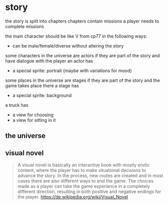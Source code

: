 # story

the story is split into chapters
chapters contain missions
a player needs to complete missions

the main character should be like V from cp77 in the following ways:
- can be male/female/diverse without altering the story



some characters in the universe are actors if they are part of the story and have dialogue with the player
an actor has
- a special sprite: portrait (maybe with variations for mood)


some places in the universe are stages if they are part of the story and the game takes place there
a stage has
- a special sprite: background


a truck has
- a view for choosing
- a view for sitting in it

## the universe






## visual novel

> A visual novel is basically an interactive book with mostly erotic content, where the player has to make situational decisions to advance the story. In the process, new routes are created and in most cases there are also different ways to end the game. The choices made as a player can take the game experience in a completely different direction, resulting in both positive and negative endings for the player.
> https://de.wikipedia.org/wiki/Visual_Novel

